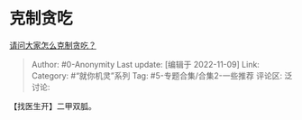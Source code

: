 # 克制贪吃
[请问大家怎么克制贪吃？](https://www.zhihu.com/question/431266831/answer/2749423361)

> Author: #0-Anonymity
> Last update: [编辑于 2022-11-09]
> Link:
> Category: #“就你机灵”系列
> Tag: #5-专题合集/合集2-一些推荐
> 评论区:
> 泛讨论:

【找医生开】二甲双胍。
